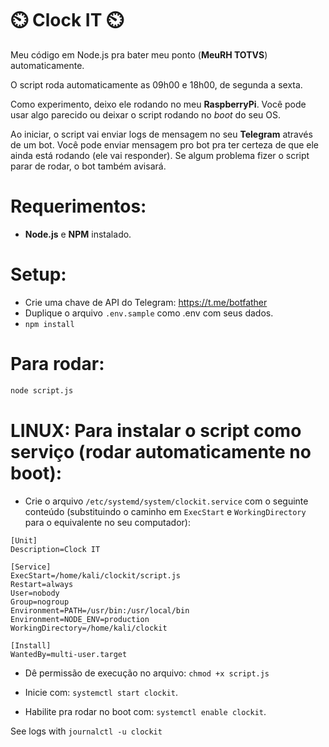 # ⏲️ Clock IT ⏲️
Meu código em Node.js pra bater meu ponto (**MeuRH TOTVS**) automaticamente.

O script roda automaticamente as 09h00 e 18h00, de segunda a sexta.

Como experimento, deixo ele rodando no meu **RaspberryPi**. Você pode usar algo parecido ou deixar o script rodando no *boot* do seu OS.

Ao iniciar, o script vai enviar logs de mensagem no seu **Telegram** através de um bot. Você pode enviar mensagem pro bot pra ter certeza de que ele ainda está rodando (ele vai responder). Se algum problema fizer o script parar de rodar, o bot também avisará.

# Requerimentos:
- **Node.js** e **NPM** instalado.

# Setup:

- Crie uma chave de API do Telegram: https://t.me/botfather
- Duplique o arquivo ```.env.sample``` como .env com seus dados.
- ```npm install```

# Para rodar:
``` sh
node script.js
```

# LINUX: Para instalar o script como serviço (rodar automaticamente no boot):

- Crie o arquivo ```/etc/systemd/system/clockit.service``` com o seguinte conteúdo (substituindo o caminho em ```ExecStart``` e ```WorkingDirectory``` para o equivalente no seu computador):

```
[Unit]
Description=Clock IT

[Service]
ExecStart=/home/kali/clockit/script.js
Restart=always
User=nobody
Group=nogroup
Environment=PATH=/usr/bin:/usr/local/bin
Environment=NODE_ENV=production
WorkingDirectory=/home/kali/clockit

[Install]
WantedBy=multi-user.target
```

- Dê permissão de execução no arquivo: ```chmod +x script.js```

- Inicie com: ```systemctl start clockit```.

- Habilite pra rodar no boot com: ```systemctl enable clockit```.

See logs with ```journalctl -u clockit```